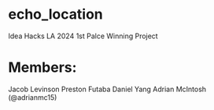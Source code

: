 # echo_location
Idea Hacks LA 2024 1st Palce Winning Project

# Members:
Jacob Levinson
Preston Futaba
Daniel Yang
Adrian McIntosh (@adrianmc15)
